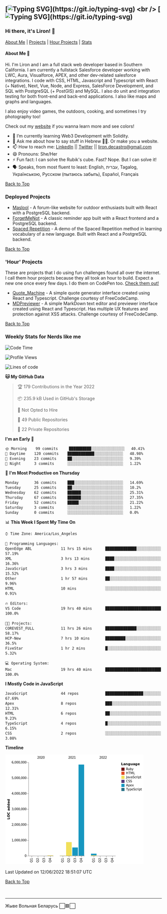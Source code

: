 [![Typing SVG](https://readme-typing-svg.herokuapp.com?font=Montserrat&duration=4000&color=F7F246&background=2E1DFF&center=true&vCenter=true&lines=%D0%9E%D0%B4%D0%BD%D0%B0%2C+%D1%94%D0%B4%D0%B8%D0%BD%D0%B0%2C+c%D0%B2%D0%BE%D0%B1%D0%BE%D0%B4%D0%BD%D0%B0+%D0%A3%D0%BA%D1%80%D0%B0%D1%97%D0%BD%D0%B0!)](https://git.io/typing-svg)
<br />
[![Typing SVG](https://readme-typing-svg.herokuapp.com?font=Montserrat&duration=4000&color=2E1DFF&background=F7F246&center=true&vCenter=true&lines=%D0%A1%D0%BB%D0%B0%D0%B2%D0%B0+%D0%A3%D0%BA%D1%80%D0%B0%D1%97%D0%BD%D1%96!+%D0%93%D0%B5%D1%80%D0%BE%D1%8F%D0%BC+%D1%81%D0%BB%D0%B0%D0%B2%D0%B0!)](https://git.io/typing-svg)
---
### Hi there, it's Liron! 👋
[About Me](#about) | [Projects](#projects) | [Hour Projects](#hourlies) | [Stats](#stats)

#### About Me 👧 <a name="about"></a>


Hi. I'm Liron and I am a full stack web developer based in Southern California. I am currently a fullstack Salesforce developer working with LWC, Aura, Visualforce, APEX, and other dev-related salesforce integrations. I code with CSS, HTML, Javascript and Typescript with React (+ Native), Next, Vue, Node, and Express, SalesForce Development, and SQL with PostgreSQL (+ PostGIS) and MySQL. I also do unit and integration testing for both front-end and back-end applications. I also like maps and graphs and languages.

I also enjoy video games, the outdoors, cooking, and sometimes I try photography too!

Check out my [website](https://www.lirondc.com) if you wanna learn more and see colors! 


- 🌱 I’m currently learning Web3 Development with Solidity.
- 💬 Ask me about how to say stuff in Hebrew 🤌🏼. Or make you a website.
- 📫 How to reach me: [LinkedIn](https://www.linkedin.com/in/liron-de-castro/) || [Twitter](https://twitter.com/lirondecastro) || [liron.decastro@gmail.com](mailto:liron.decastro@gmail.com) 
- 😄 Pronouns: She/Her
- ⚡ Fun fact: I can solve the Rubik's cube. Fast? Nope. But I can solve it! 
- 🗣 Speaks, from most fluent to least: English, עברית, Tagalog, Українською, Русском (пытаюсь забыть), Español, Français 

[Back to Top](#about)

### Deployed Projects <a name="projects"></a>

- [Maslool](https://maslool.lirondc.com) - A forum-like website for outdoor enthusiasts built with React with a PostgreSQL backend. 
- [ForgetMeNot](https://forgetmenot.lirondc.com) - A classic reminder app built with a React frontend and a PostgreSQL backend.
- [Spaced Repetition](https://spacedrep.lirondc.com) - A demo of the Spaced Repetition method in learning vocabulary of a new language. Built with React and a PostgreSQL backend.

[Back to Top](#about)

### 'Hour' Projects <a name="hourlies"></a>
These are projects that I do using fun challenges found all over the internet. I call them hour projects because they all took an hour to build. Expect a new one once every few days. I do them on CodePen too. [Check them out!](https://codepen.io/lirondco)

- [Quote_Machine](https://quote-machine.lirondc.com/) - A simple quote generator interface created using React and Typescript. Challenge courtesy of FreeCodeCamp.
- [MDPreviewer](https://mdpreviewer.lirondc.com/) - A simple MarkDown text editor and previewer interface created using React and Typescript. Has multiple UX features and protection against XSS attacks. Challenge courtesy of FreeCodeCamp.

[Back to Top](#about)


### Weekly Stats for Nerds like me <a name="stats"></a>

<!--START_SECTION:waka-->
![Code Time](http://img.shields.io/badge/Code%20Time-0%20secs-blue)

![Profile Views](http://img.shields.io/badge/Profile%20Views-11-blue)

![Lines of code](https://img.shields.io/badge/From%20Hello%20World%20I%27ve%20Written-7%20Million%20lines%20of%20code-blue)

**🐱 My GitHub Data** 

> 🏆 179 Contributions in the Year 2022
 > 
> 📦 235.9 kB Used in GitHub's Storage 
 > 
> 🚫 Not Opted to Hire
 > 
> 📜 49 Public Repositories 
 > 
> 🔑 22 Private Repositories  
 > 
**I'm an Early 🐤** 

```text
🌞 Morning    99 commits     ██████████░░░░░░░░░░░░░░░   40.41% 
🌆 Daytime    120 commits    ████████████░░░░░░░░░░░░░   48.98% 
🌃 Evening    23 commits     ██░░░░░░░░░░░░░░░░░░░░░░░   9.39% 
🌙 Night      3 commits      ░░░░░░░░░░░░░░░░░░░░░░░░░   1.22%

```
📅 **I'm Most Productive on Thursday** 

```text
Monday       36 commits     ███░░░░░░░░░░░░░░░░░░░░░░   14.69% 
Tuesday      25 commits     ██░░░░░░░░░░░░░░░░░░░░░░░   10.2% 
Wednesday    62 commits     ██████░░░░░░░░░░░░░░░░░░░   25.31% 
Thursday     67 commits     ██████░░░░░░░░░░░░░░░░░░░   27.35% 
Friday       52 commits     █████░░░░░░░░░░░░░░░░░░░░   21.22% 
Saturday     3 commits      ░░░░░░░░░░░░░░░░░░░░░░░░░   1.22% 
Sunday       0 commits      ░░░░░░░░░░░░░░░░░░░░░░░░░   0.0%

```


📊 **This Week I Spent My Time On** 

```text
⌚︎ Time Zone: America/Los_Angeles

💬 Programming Languages: 
OpenEdge ABL             11 hrs 15 mins      ██████████████░░░░░░░░░░░   57.19% 
XML                      3 hrs 13 mins       ████░░░░░░░░░░░░░░░░░░░░░   16.36% 
JavaScript               3 hrs 3 mins        ████░░░░░░░░░░░░░░░░░░░░░   15.52% 
Other                    1 hr 57 mins        ██░░░░░░░░░░░░░░░░░░░░░░░   9.96% 
HTML                     10 mins             ░░░░░░░░░░░░░░░░░░░░░░░░░   0.91%

🔥 Editors: 
VS Code                  19 hrs 40 mins      █████████████████████████   100.0%

🐱‍💻 Projects: 
COREVEST_FULL            11 hrs 26 mins      ██████████████░░░░░░░░░░░   58.17% 
HCP-New                  7 hrs 10 mins       █████████░░░░░░░░░░░░░░░░   36.5% 
FiveStar                 1 hr 2 mins         █░░░░░░░░░░░░░░░░░░░░░░░░   5.32%

💻 Operating System: 
Mac                      19 hrs 40 mins      █████████████████████████   100.0%

```

**I Mostly Code in JavaScript** 

```text
JavaScript               44 repos            █████████████████░░░░░░░░   67.69% 
Apex                     8 repos             ███░░░░░░░░░░░░░░░░░░░░░░   12.31% 
HTML                     6 repos             ██░░░░░░░░░░░░░░░░░░░░░░░   9.23% 
TypeScript               4 repos             █░░░░░░░░░░░░░░░░░░░░░░░░   6.15% 
CSS                      2 repos             ░░░░░░░░░░░░░░░░░░░░░░░░░   3.08%

```


**Timeline**

![Chart not found](https://raw.githubusercontent.com/lirondco/lirondco/main/charts/bar_graph.png) 


 Last Updated on 12/06/2022 18:51:07 UTC
<!--END_SECTION:waka-->

[Back to Top](#about)

<br />

---

Жыве Вольная Беларусь ⬜️🟥⬜️
